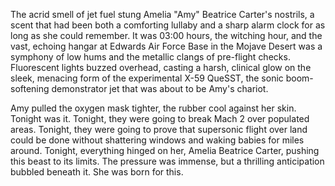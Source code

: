 The acrid smell of jet fuel stung Amelia "Amy" Beatrice Carter's nostrils, a scent that had been both a comforting lullaby and a sharp alarm clock for as long as she could remember. It was 03:00 hours, the witching hour, and the vast, echoing hangar at Edwards Air Force Base in the Mojave Desert was a symphony of low hums and the metallic clangs of pre-flight checks. Fluorescent lights buzzed overhead, casting a harsh, clinical glow on the sleek, menacing form of the experimental X-59 QueSST, the sonic boom-softening demonstrator jet that was about to be Amy's chariot.

Amy pulled the oxygen mask tighter, the rubber cool against her skin. Tonight was it. Tonight, they were going to break Mach 2 over populated areas. Tonight, they were going to prove that supersonic flight over land could be done without shattering windows and waking babies for miles around. Tonight, everything hinged on her, Amelia Beatrice Carter, pushing this beast to its limits. The pressure was immense, but a thrilling anticipation bubbled beneath it. She was born for this.
